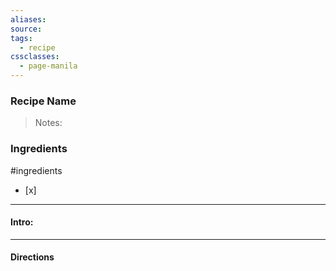 ```yaml
---
aliases: 
source: 
tags:
  - recipe
cssclasses:
  - page-manila
---
```

### Recipe Name 

 >Notes: 

### Ingredients
#ingredients 
- [x] 

---
#### Intro:


---
#### Directions
